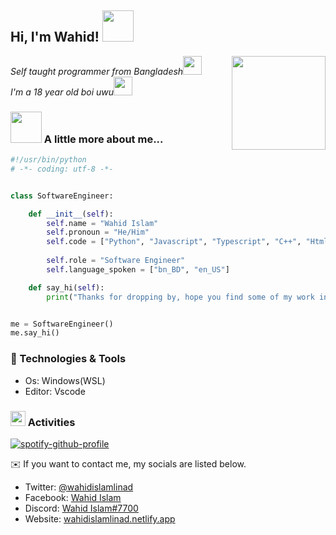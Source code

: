 <h2> Hi, I'm Wahid! <img src="https://media.giphy.com/media/mGcNjsfWAjY5AEZNw6/giphy.gif" width="50"></h2>
<img align='right' src="https://i.imgur.com/7UhqUae.png" width="150">
<p><em>Self taught programmer from Bangladesh<img src="https://media.giphy.com/media/fYSnHlufseco8Fh93Z/giphy.gif" width="30"></br>I'm a 18 year old boi uwu<img src="https://media.giphy.com/media/WUlplcMpOCEmTGBtBW/giphy.gif" width="30"> 
</em></p>


### <img src="https://media.giphy.com/media/VgCDAzcKvsR6OM0uWg/giphy.gif" width="50"> A little more about me...  
```python
#!/usr/bin/python
# -*- coding: utf-8 -*-


class SoftwareEngineer:

    def __init__(self):
        self.name = "Wahid Islam"
        self.pronoun = "He/Him"
        self.code = ["Python", "Javascript", "Typescript", "C++", "Html", "CSS"]
        
        self.role = "Software Engineer"
        self.language_spoken = ["bn_BD", "en_US"]

    def say_hi(self):
        print("Thanks for dropping by, hope you find some of my work interesting.")


me = SoftwareEngineer()
me.say_hi()
```


### 🔧 Technologies & Tools

- Os: Windows(WSL)
- Editor: Vscode

### <image src="https://cdn.discordapp.com/emojis/915947633250537512.png?size=300" width="24"> Activities

[![spotify-github-profile](https://spotify-github-profile.vercel.app/api/view?uid=9wnylnys5ewok6a145o5mjml9&cover_image=true&theme=natemoo-re&bar_color=53b14f&bar_color_cover=true)](https://spotify-github-profile.vercel.app/api/view?uid=9wnylnys5ewok6a145o5mjml9&redirect=true)

<!-- [![spotify-github-profile](https://spotify-github-profile.vercel.app/api/view?uid=9wnylnys5ewok6a145o5mjml9&cover_image=true&theme=novatorem&bar_color_cover=true&bar_color=53b14f)](https://spotify-github-profile.vercel.app/api/view?uid=9wnylnys5ewok6a145o5mjml9&redirect=true) -->

:envelope: If you want to contact me, my socials are listed below.

* Twitter: [@wahidislamlinad](https://twitter.com/wahidislamlinad)
* Facebook: [Wahid Islam](https://facebook.com/wahidislamlinad)
* Discord: [Wahid Islam#7700](https://discordapp.com/users/697797379583115315/)
* Website: [wahidislamlinad.netlify.app](https://wahidislamlinad.netlify.app)
